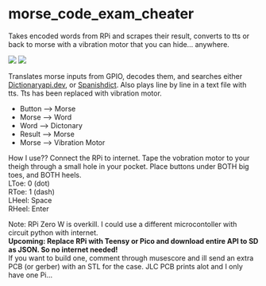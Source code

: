 # morse_code_exam_cheater
Takes encoded words from RPi and scrapes their result, converts to tts or back to morse with a vibration motor that you can hide... anywhere.

<img src="https://raw.githubusercontent.com/E-Krabs/morse_code_exam_cheater/main/3d_dark_front.png"></img>
<img src="https://raw.githubusercontent.com/E-Krabs/morse_code_exam_cheater/main/3D_dark_back.png"></img>

Translates morse inputs from GPIO, decodes them, and searches either <a href="https://api.dictionaryapi.dev">Dictionaryapi.dev</a>, or <a href="https://spanishdict.com">Spanishdict</a>.
Also plays line by line in a text file with tts. Tts has been replaced with vibration motor.

<ul>
  <li>Button --> Morse</li>
  <li>Morse --> Word</li>
  <li>Word --> Dictonary</li>
  <li>Result --> Morse</li>
  <li>Morse --> Vibration Motor</li>
</ul>

How I use??
Connect the RPi to internet. Tape the vobration motor to your theigh through a small hole in your pocket. Place buttons under BOTH big toes, and BOTH heels. <br>
LToe: 0 (dot)<br>
RToe: 1 (dash)<br>
LHeel: Space<br>
RHeel: Enter

Note: RPi Zero W is overkill. I could use a different microcontoller with circuit python with internet.<br>
<b>Upcoming: Replace RPi with Teensy or Pico and download entire API to SD as JSON. So no internet needed!</b><br>
If you want to build one, comment through musescore and ill send an extra PCB (or gerber) with an STL for the case. JLC PCB prints alot and I only have one Pi...
